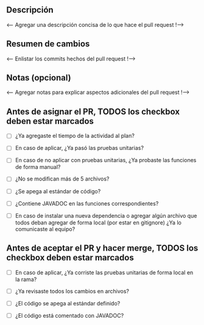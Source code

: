 ## Descripción
<-- Agregar una descripción concisa de lo que hace el pull request !-->



## Resumen de cambios
<-- Enlistar los commits hechos del pull request !-->



## Notas (opcional)
<-- Agregar notas para explicar aspectos adicionales del pull request !-->

## Antes de asignar el PR, TODOS los checkbox deben estar marcados

- [ ] ¿Ya agregaste el tiempo de la actividad al plan?

- [ ] En caso de aplicar, ¿Ya pasó las pruebas unitarias?

- [ ] En caso de no aplicar con pruebas unitarias, ¿Ya probaste las funciones de forma manual?

- [ ] ¿No se modifican más de 5 archivos?

- [ ] ¿Se apega al estándar de código?

- [ ] ¿Contiene JAVADOC en las funciones correspondientes?

- [ ] En caso de instalar una nueva dependencia o agregar algún archivo que todos deban agregar de forma local (por estar en gitignore) ¿Ya lo comunicaste al equipo?

## Antes de aceptar el PR y hacer merge, TODOS los checkbox deben estar marcados

- [ ] En caso de aplicar, ¿Ya corriste las pruebas unitarias de forma local en la rama?

- [ ] ¿Ya revisaste todos los cambios en archivos?

- [ ] ¿El código se apega al estándar definido?

- [ ] ¿El código está comentado con JAVADOC?
